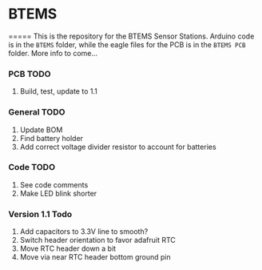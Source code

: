 # BTEMS
=====
This is the repository for the BTEMS Sensor Stations. Arduino code is in the ```BTEMS``` folder, while the eagle files for the PCB is in the ```BTEMS PCB``` folder. More info to come...

### PCB TODO
1. Build, test, update to 1.1

### General TODO
1. Update BOM
2. Find battery holder
3. Add correct voltage divider resistor to account for batteries

### Code TODO
1. See code comments
2. Make LED blink shorter

### Version 1.1 Todo
1. Add capacitors to 3.3V line to smooth?
2. Switch header orientation to favor adafruit RTC
3. Move RTC header down a bit
4. Move via near RTC header bottom ground pin